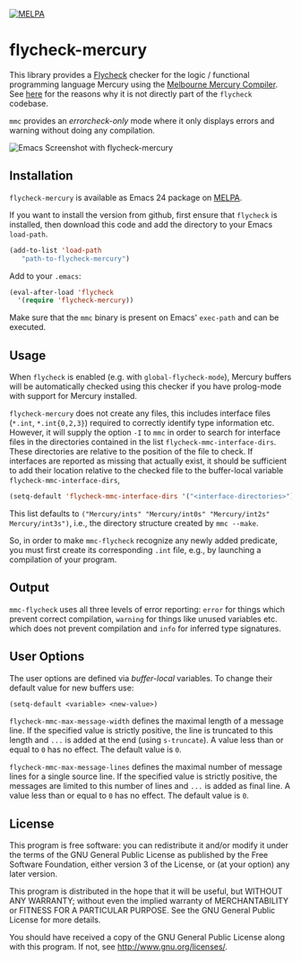 [![MELPA](http://melpa.org/packages/flycheck-mercury-badge.svg)](http://melpa.org/#/flycheck-mercury)

flycheck-mercury
================

This library provides a [Flycheck](https://github.com/flycheck/flycheck) checker
for the logic / functional programming language Mercury using the [Melbourne
Mercury Compiler](http://mercurylang.org/). See
[here](https://github.com/flycheck/flycheck/pull/295) for the reasons why it is
not directly part of the `flycheck` codebase.

`mmc` provides an *errorcheck-only* mode where it only displays errors and
warning without doing any compilation.

![Emacs Screenshot with flycheck-mercury](https://github.com/flycheck/flycheck-mercury/raw/master/flycheck-mercury-screenshot.png)

Installation
------------

`flycheck-mercury` is available as Emacs 24 package on
[MELPA](http://melpa.org/).

If you want to install the version from github, first ensure that `flycheck` is
installed, then download this code and add the directory to your Emacs
`load-path`.

```lisp
(add-to-list 'load-path
   "path-to-flycheck-mercury")
```

Add to your `.emacs`:

```lisp
(eval-after-load 'flycheck
  '(require 'flycheck-mercury))
```

Make sure that the `mmc` binary is present on Emacs' `exec-path` and can be
executed.

Usage
-----

When `flycheck` is enabled (e.g. with `global-flycheck-mode`), Mercury buffers
will be automatically checked using this checker if you have prolog-mode
with support for Mercury installed.

`flycheck-mercury` does not create any files, this includes interface files
(`*.int`, `*.int{0,2,3}`) required to correctly identify type information
etc. However, it will supply the option `-I` to `mmc` in order to search for
interface files in the directories contained in the list
`flycheck-mmc-interface-dirs`. These directories are relative to the position of
the file to check. If interfaces are reported as missing that actually exist, it
should be sufficient to add their location relative to the checked file to the
buffer-local variable `flycheck-mmc-interface-dirs`,

```lisp
(setq-default 'flycheck-mmc-interface-dirs '("<interface-directories>"))
```

This list defaults to `("Mercury/ints" "Mercury/int0s" "Mercury/int2s"
Mercury/int3s")`, i.e., the directory structure created by `mmc --make`.

So, in order to make `mmc-flycheck` recognize any newly added predicate, you
must first create its corresponding `.int` file, e.g., by launching a
compilation of your program.

Output
------

`mmc-flycheck` uses all three levels of error reporting: `error` for things
which prevent correct compilation, `warning` for things like unused variables
etc. which does not prevent compilation and `info` for inferred type signatures.


User Options
------------

The user options are defined via *buffer-local* variables. To change their
default value for new buffers use:

```lisp
(setq-default <variable> <new-value>)
```

`flycheck-mmc-max-message-width` defines the maximal length of a message line.
If the specified value is strictly positive, the line is truncated to this
length and `...` is added at the end (using `s-truncate`). A value less than or
equal to `0` has no effect. The default value is `0`.

`flycheck-mmc-max-message-lines` defines the maximal number of message lines for
a single source line.  If the specified value is strictly positive, the messages
are limited to this number of lines and `...` is added as final line. A value
less than or equal to `0` has no effect. The default value is `0`.


License
-------

This program is free software: you can redistribute it and/or modify it under
the terms of the GNU General Public License as published by the Free Software
Foundation, either version 3 of the License, or (at your option) any later
version.

This program is distributed in the hope that it will be useful, but WITHOUT ANY
WARRANTY; without even the implied warranty of MERCHANTABILITY or FITNESS FOR A
PARTICULAR PURPOSE.  See the GNU General Public License for more details.

You should have received a copy of the GNU General Public License along with
this program.  If not, see http://www.gnu.org/licenses/.

